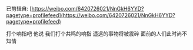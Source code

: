 已剪辑自: [https://weibo.com/6420726021/NnGkH6YYD?pagetype=profilefeed](https://weibo.com/6420726021/NnGkH6YYD?pagetype=profilefeed)

打个响指吧 他说 我们打个共鸣的响指 遥远的事物将被震碎 面前的人们此时尚不知情